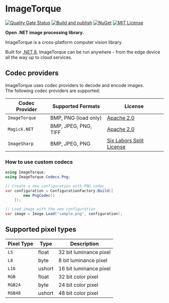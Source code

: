 # ImageTorque

[![Quality Gate Status](https://sonarcloud.io/api/project_badges/measure?project=Source-Alchemists_ImageTorque&metric=alert_status)](https://sonarcloud.io/summary/new_code?id=Source-Alchemists_ImageTorque)
[![Build and publish](https://github.com/Source-Alchemists/ImageTorque/actions/workflows/build-and-publish.yml/badge.svg)](https://github.com/Source-Alchemists/ImageTorque/actions)
[![NuGet](https://img.shields.io/nuget/v/ImageTorque.svg)](https://www.nuget.org/packages/ImageTorque/)
[![MIT License](https://img.shields.io/badge/License-Apache_2.0-blue)](https://github.com/Source-Alchemists/ImageTorque/blob/main/LICENSE)

**Open .NET image processing library.**

ImageTorque is a cross-platform computer vision library.

Built for [.NET 8](https://dotnet.microsoft.com/en-us/download/dotnet/8.0), ImageTorque can be run anywhere - from the edge device all the way up to cloud services.

## Codec providers

ImageTorque uses codec providers to decode and encode images. <br/>
The following codec providers are supported:

| Codec Provider | Supported Formats    | License |
|----------------|----------------------|---------|
| `ImageTorque`  | BMP, PNG (load only) | [Apache 2.0](../../LICENSE) |
| `Magick.NET`   | BMP, JPEG, PNG, TIFF | [Apache 2.0](https://github.com/dlemstra/Magick.NET/blob/main/License.txt) |
| `ImageSharp`   | BMP, JPEG, PNG       | [Six Labors Split License](https://github.com/SixLabors/ImageSharp/blob/main/LICENSE) |

### How to use custom codecs

```csharp
using ImageTorque;
using ImageTorque.Codecs.Png;

// Create a new configuration with PNG codec
var configuration = ConfigurationFactory.Build([
        new PngCodec()
    ]);

// Load image with the new configuration
var image = Image.Load("sample.png", configuration);
```

## Supported pixel types

| Pixel Type | Type   | Description            |
|------------|--------|------------------------|
| `LS`       | float  | 32 bit luminance pixel |
| `L8`       | byte   | 8 bit luminance pixel  |
| `L16`      | ushort | 16 bit luminance pixel |
| `RGB`      | float  | 32 bit color pixel     |
| `RGB24`    | byte   | 24 bit color pixel     |
| `RGB48`    | ushort | 48 bit color pixel     |
